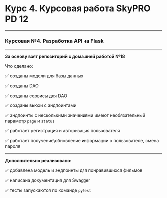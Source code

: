 # Курс 4. Курсовая работа SkyPRO PD 12

______________________________________

### **Курсовая №4. Разработка API на Flask**

______________________________________
**За основу взят репозиторий с домашней работой №18**

Что сделано:

:white_check_mark: созданы модели для базы данных

:white_check_mark: созданы DAO

:white_check_mark: созданы сервисы для DAO

:white_check_mark: созданы вьюхи с эндпоинтами

:white_check_mark: эндпоинты с несколькими значениями имеют необязательный
параметр `page` и `status`

:white_check_mark: работает регистрация и авторизация пользователя

:white_check_mark: работает получение\обновление информации о пользователе, смена пароля

______________________________________
**Дополнительно реализовано:**

:white_check_mark: добавлена модель и эндпоинты для понравившихся фильмов

:white_check_mark: написана документация для Swagger

:white_check_mark: тесты запускаются по команде `pytest`